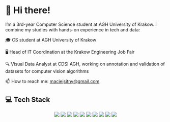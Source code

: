 # 👋 Hi there!

I’m a 3rd-year Computer Science student at AGH University of Krakow. I combine my studies with hands-on experience in tech and data:

🎓 CS student at AGH University of Krakow

🖥️ Head of IT Coordination at the Krakow Engineering Job Fair

🔍 Visual Data Analyst at CDSI AGH, working on annotation and validation of datasets for computer vision algorithms

📫 How to reach me: maciejsitny@gmail.com

## 💻 Tech Stack  

<p align="center">
  <!-- Languages -->
  <img src="https://img.shields.io/badge/Python-3776AB?style=for-the-badge&logo=python&logoColor=white" />
  <img src="https://img.shields.io/badge/Java-007396?style=for-the-badge&logo=java&logoColor=white" />
  <img src="https://img.shields.io/badge/JavaScript-F7DF1E?style=for-the-badge&logo=javascript&logoColor=black" />
  <img src="https://img.shields.io/badge/TypeScript-3178C6?style=for-the-badge&logo=typescript&logoColor=white" />
  <img src="https://img.shields.io/badge/HTML5-E34F26?style=for-the-badge&logo=html5&logoColor=white" />
  <img src="https://img.shields.io/badge/CSS3-1572B6?style=for-the-badge&logo=css3&logoColor=white" />
  <img src="https://img.shields.io/badge/SQL-336791?style=for-the-badge&logo=postgresql&logoColor=white" />

  <img src="https://img.shields.io/badge/Git-F05032?style=for-the-badge&logo=git&logoColor=white" />
  <img src="https://img.shields.io/badge/GitHub-181717?style=for-the-badge&logo=github&logoColor=white" />
  <img src="https://img.shields.io/badge/Docker-2496ED?style=for-the-badge&logo=docker&logoColor=white" />

</p>
<!---
Maciej-Sitny/Maciej-Sitny is a ✨ special ✨ repository because its `README.md` (this file) appears on your GitHub profile.
You can click the Preview link to take a look at your changes.
--->
